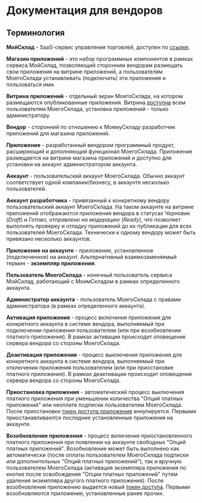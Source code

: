 # Документация для вендоров

## Терминология

**МойСклад** - SaaS-сервис управления торговлей, доступен по [ссылке](https://online.moysklad.ru/).

**Магазин приложений** - это набор программных компонентов в рамках сервиса МойСклад, позволяющий 
сторонним вендорам размещать свои приложения на витрине приложений, а пользователям МоегоСклада устанавливать 
(подключать) эти приложения и пользоваться ими.

**Витрина приложений** - отдельный экран МоегоСклада, на котором размещаются опубликованные приложения. Витрина [доступна](https://online.moysklad.ru/app/#apps?page=all_apps) всем пользователям МоегоСклада, установка приложений - только администратору.
 
**Вендор** - сторонний по отношению к МоемуСкладу разработчик приложений для магазина приложений.

**Приложение** - разработанный вендором программный продукт, расширяющий и дополняющий функционал МоегоСклада. 
Приложение размещается на витрине магазина приложений и доступно для установки на аккаунт администратором аккаунта.

**Аккаунт** - пользовательский аккаунт МоегоСклада. Обычно аккаунт соответствует одной компании/бизнесу, 
 в аккаунте несколько пользователей.

**Аккаунт разработчика** - привязанный к конкретному вендору пользовательский аккаунт МоегоСклада. 
На таком аккаунте на витрине приложений отображаются приложения вендора в статусах _Черновик_ (_Draft_) и 
_Готово, отправлено на модерацию_ (_Ready_), 
что позволяет выполнять проверку и отладку приложений до их публикации для всех пользователей МоегоСклада. 
Технически к одному вендору может быть привязано несколько аккаунтов.

**Приложение на аккаунте** - приложение, установленное (подключенное) на аккаунт.
Альтернативный взаимозаменяемый термин - **экземпляр приложения**.

**Пользователь МоегоСклада** - конечный пользователь сервиса МойСклад, работающий 
с МоимСкладом в рамках определенного аккаунта.

**Администратор аккаунта** - пользователь МоегоСклада с правами администратора (в рамках определенного аккаунта).

**Активация приложения** - процесс включения приложения для конкретного аккаунта в системе вендора, 
выполняемый при подключении приложения пользователем (или при возобновлении платного приложения). 
В рамках активации происходит оповещение сервера вендора со стороны МоегоСклада.

**Деактивация приложения** - процесс выключения приложения для конкретного аккаунта в системе вендора, 
выполняемый при отключении приложения пользователем (или при приостановке платного приложения). В рамках деактивации 
происходит оповещение сервера вендора со стороны МоегоСклада.

**Приостановка приложения** - автоматический процесс выключения платного приложения 
при уменьшении количества "Опций платных приложений" или неоплате подписки пользователем МоегоСклада. После 
приостановки [токен доступа приложения](#dostup-po-tokenu-k-json-api) аннулируется. Первыми приостанавливаются 
последние установленные приложения на аккаунте.

**Возобновление приложения** - процесс включения приостановленного платного приложения при появлении на аккаунте свободных "Опций платных приложений". Возобновление может быть выполнено как автоматически
(после оплаты пользователем МоегоСклада подписки или дополнительных "Опций платных приложений"), так и вручную 
пользователем МоегоСклада (активация экземпляра приложения по кнопке после освобождения "Опции платных приложений"
путем удаления экземпляра другого платного приложения). После возобновления приложению выдается новый [токен доступа](#dostup-po-tokenu-k-json-api). 
Первыми возобновляются приложения, установленные ранее прочих.
